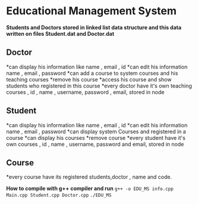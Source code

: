 # Educational Management System

**Students and Doctors stored in linked list data structure and this data written on files Student.dat and Doctor.dat**

## Doctor
  *can display his information like name , email , id
  *can edit his information name , email , password
  *can add a course to system courses and his teaching courses
  *remove his course
  *access his course and show students who registered in this course
  *every doctor have it's own teaching courses , id , name , username, password , email, stored in node

## Student
 *can display his information like name , email , id
 *can edit his information name , email , password
 *can display system Courses and registered in a course
 *can display his courses
 *remove course
 *every student have it's own courses , id , name , username, password and email, stored in node


## Course
*every course have its registered students,doctor , name and code.


**How to compile with g++ compiler and run**
`g++ -o EDU_MS info.cpp Main.cpp Student.cpp Doctor.cpp`
`./EDU_MS`
